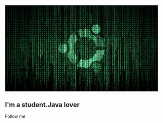 [![Header](https://github.com/zyoneal/zyoneal/blob/main/assets/ubuntu.png)](https://www.instagram.com/zyxneal/)

## I'm a student.Java lover 

Follow me
